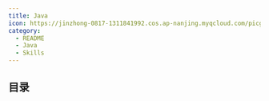 ```yaml
---
title: Java
icon: https://jinzhong-0817-1311841992.cos.ap-nanjing.myqcloud.com/picgo/java.svg
category:
  - README
  - Java
  - Skills
---
```


## 目录


